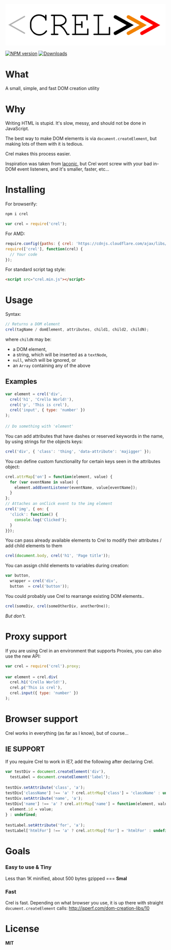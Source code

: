 ![crel](logo.png)

[![NPM version][npm-image]][npm-url]
[![Downloads][downloads-image]][downloads-url]

# What

A small, simple, and fast DOM creation utility

# Why

Writing HTML is stupid. It's slow, messy, and should not be done in JavaScript.

The best way to make DOM elements is via `document.createElement`, but making lots of them with it is tedious.

Crel makes this process easier.

Inspiration was taken from [laconic](https://github.com/joestelmach/laconic), but Crel wont screw with your bad in-DOM event listeners, and it's smaller,
faster, etc...

# Installing

For browserify:

```bash
npm i crel
```

```javascript
var crel = require('crel');
```

For AMD:

```javascript
require.config({paths: { crel: 'https://cdnjs.cloudflare.com/ajax/libs/crel/3.1.0/crel.min' }});
require(['crel'], function(crel) {
  // Your code
});
```

For standard script tag style:

```html
<script src="crel.min.js"></script>
```

# Usage

Syntax:

```javascript
// Returns a DOM element
crel(tagName / domElement, attributes, child1, child2, childN);
```

where `childN` may be:

- a DOM element,
- a string, which will be inserted as a `textNode`,
- `null`, which will be ignored, or
- an `Array` containing any of the above

## Examples

```javascript
var element = crel('div',
  crel('h1', 'Crello World!'),
  crel('p', 'This is crel'),
  crel('input', { type: 'number' })
);

// Do something with 'element'
```

You can add attributes that have dashes or reserved keywords in the name, by using strings for the objects keys:

```javascript
crel('div', { 'class': 'thing', 'data-attribute': 'majigger' });
```

You can define custom functionality for certain keys seen in the attributes
object:

```javascript
crel.attrMap['on'] = function(element, value) {
  for (var eventName in value) {
    element.addEventListener(eventName, value[eventName]);
  }
};
// Attaches an onClick event to the img element
crel('img', { on: {
  'click': function() {
    console.log('Clicked');
  }
}});
```

You can pass already available elements to Crel to modify their attributes / add child elements to them

```javascript
crel(document.body, crel('h1', 'Page title'));
```

You can assign child elements to variables during creation:

```javascript
var button,
  wrapper = crel('div',
  button  = crel('button'));
```

You could probably use Crel to rearrange existing DOM elements..

```javascript
crel(someDiv, crel(someOtherDiv, anotherOne));
```

_But don't._

# Proxy support

If you are using Crel in an environment that supports Proxies, you can also use the new API:

```javascript
var crel = require('crel').proxy;

var element = crel.div(
  crel.h1('Crello World!'),
  crel.p('This is crel'),
  crel.input({ type: 'number' })
);
```

# Browser support

Crel works in everything (as far as I know), but of course...

## IE SUPPORT

If you require Crel to work in IE7, add the following after declaring Crel.

```javascript
var testDiv = document.createElement('div'),
  testLabel = document.createElement('label');

testDiv.setAttribute('class', 'a');
testDiv['className'] !== 'a' ? crel.attrMap['class'] = 'className' : undefined;
testDiv.setAttribute('name', 'a');
testDiv['name'] !== 'a' ? crel.attrMap['name'] = function(element, value) {
  element.id = value;
} : undefined;

testLabel.setAttribute('for', 'a');
testLabel['htmlFor'] !== 'a' ? crel.attrMap['for'] = 'htmlFor' : undefined;
```

# Goals

### Easy to use & Tiny

Less than 1K minified, about 500 bytes gzipped === **Smal**

### Fast

Crel is fast.
Depending on what browser you use, it is up there with straight `document.createElement` calls: http://jsperf.com/dom-creation-libs/10

# License

**MIT**

[npm-image]: https://img.shields.io/npm/v/crel.svg?style=flat-square
[npm-url]: https://npmjs.org/package/crel
[downloads-image]: http://img.shields.io/npm/dm/crel.svg?style=flat-square
[downloads-url]: https://npmjs.org/package/crel
